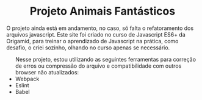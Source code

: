 # <h1 align=center> Projeto Animais Fantásticos </h1>

O projeto ainda está em andamento, no caso, só falta o refatoramento dos arquivos javascript.
Este site foi criado no curso de Javascript ES6+ da Origamid, para treinar o aprendizado de Javascript na prática, como desafio, o criei sozinho, olhando no curso apenas se necessário.

<ul>Nesse projeto, estou utilizando as seguintes ferramentas para correção de erros ou compressão do arquivo e compatibilidade com outros browser não atualizados:

<li>Webpack</li>
<li>Eslint</li>
<li>Babel</li>
